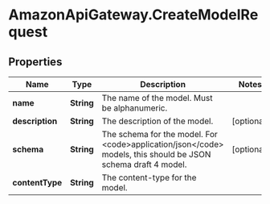 # AmazonApiGateway.CreateModelRequest

## Properties

Name | Type | Description | Notes
------------ | ------------- | ------------- | -------------
**name** | **String** | The name of the model. Must be alphanumeric. | 
**description** | **String** | The description of the model. | [optional] 
**schema** | **String** | The schema for the model. For &lt;code&gt;application/json&lt;/code&gt; models, this should be JSON schema draft 4 model. | [optional] 
**contentType** | **String** | The content-type for the model. | 


